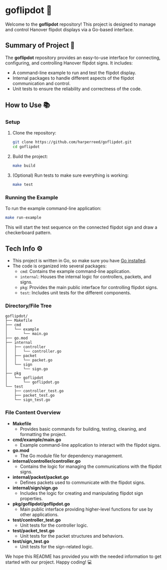 # goflipdot 🚀

Welcome to the **goflipdot** repository! This project is designed to manage and control Hanover flipdot displays via a Go-based interface.

## Summary of Project 📜

The **goflipdot** repository provides an easy-to-use interface for connecting, configuring, and controlling Hanover flipdot signs. It includes:

- A command-line example to run and test the flipdot display.
- Internal packages to handle different aspects of the flipdot communication and control.
- Unit tests to ensure the reliability and correctness of the code.

## How to Use 📚

### Setup

1. Clone the repository:
    ```sh
    git clone https://github.com/harperreed/goflipdot.git
    cd goflipdot
    ```

2. Build the project:
    ```sh
    make build
    ```

3. (Optional) Run tests to make sure everything is working:
    ```sh
    make test
    ```

### Running the Example

To run the example command-line application:
```sh
make run-example
```

This will start the test sequence on the connected flipdot sign and draw a checkerboard pattern.

## Tech Info ⚙️

- This project is written in Go, so make sure you have [Go installed](https://golang.org/doc/install).
- The code is organized into several packages:
  - `cmd`: Contains the example command-line application.
  - `internal`: Houses the internal logic for controllers, packets, and signs.
  - `pkg`: Provides the main public interface for controlling flipdot signs.
  - `test`: Includes unit tests for the different components.

### Directory/File Tree

```
goflipdot/
├── Makefile
├── cmd
│   └── example
│       └── main.go
├── go.mod
├── internal
│   ├── controller
│   │   └── controller.go
│   ├── packet
│   │   └── packet.go
│   └── sign
│       └── sign.go
├── pkg
│   └── goflipdot
│       └── goflipdot.go
└── test
    ├── controller_test.go
    ├── packet_test.go
    └── sign_test.go
```

### File Content Overview

- **Makefile**
    - Provides basic commands for building, testing, cleaning, and formatting the project.
- **cmd/example/main.go**
    - Example command-line application to interact with the flipdot signs.
- **go.mod**
    - The Go module file for dependency management.
- **internal/controller/controller.go**
    - Contains the logic for managing the communications with the flipdot signs.
- **internal/packet/packet.go**
    - Defines packets used to communicate with the flipdot signs.
- **internal/sign/sign.go**
    - Includes the logic for creating and manipulating flipdot sign properties.
- **pkg/goflipdot/goflipdot.go**
    - Main public interface providing higher-level functions for use by other applications.
- **test/controller_test.go**
    - Unit tests for the controller logic.
- **test/packet_test.go**
    - Unit tests for the packet structures and behaviors.
- **test/sign_test.go**
    - Unit tests for the sign-related logic.

We hope this README has provided you with the needed information to get started with our project. Happy coding! 💻
